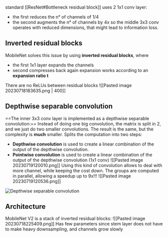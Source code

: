 standard [[ResNet#Bottleneck residual block]] uses 2 1x1 conv layer: 
- the first reduces the n° of channels of 1/4
- the second augments the n° of channels by 4x
so the middle 3x3 conv operates with reduced dimensions, that might lead to information loss.

## Inverted residual blocks
MobileNet solves this issue by using **inverted residual blocks**, where 
- the first 1x1 layer expands the channels
- second compresses back again
expansion works according to an **expansion ratio t**

There are no ReLUs between residual blocks
![[Pasted image 20230718183635.png | 400]]
## Depthwise separable convolution
==The inner 3x3 conv layer is implemented as a depthwise separable convolution:==
Instead of doing one big convolution, the matrix is split in 2, and we just do two smaller convolutions. The result is the same, but the complexity is **much** smaller.
Splits the computation into two steps: 
- **Depthwise convolution** is used to create a linear combination of the output of the depthwise convolution.
- **Pointwise convolution** is used to create a linear combination of the output of the depthwise convolution (1x1 conv)
![[Pasted image 20230719120010.png]]
Using this kind of convolution allows to deal with more channel, while keeping the cost down. The groups are computed in parallel, allowing a speedup up to 9x!!!
![[Pasted image 20230719120536.png]]

![Depthwise separable convolution](https://www.youtube.com/watch?v=vVaRhZXovbw)
## Architecture
MobileNet V2 is a stack of inverted residual blocks:
![[Pasted image 20230718225409.png]]
Has few parameters since stem layer does not have to make heavy downsampling, and channels grow slowly